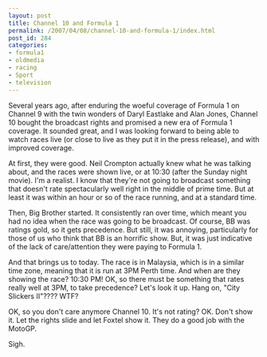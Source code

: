 ```yaml
---
layout: post
title: Channel 10 and Formula 1
permalink: /2007/04/08/channel-10-and-formula-1/index.html
post_id: 284
categories: 
- formula1
- oldmedia
- racing
- Sport
- television
---
```


Several years ago, after enduring the woeful coverage of Formula 1 on Channel 9 with the twin wonders of Daryl Eastlake and Alan Jones, Channel 10 bought the broadcast rights and promised a new era of Formula 1 coverage. It sounded great, and I was looking forward to being able to watch races live (or close to live as they put it in the press release), and with improved coverage.

At first, they were good. Neil Crompton actually knew what he was talking about, and the races were shown live, or at 10:30 (after the Sunday night movie). I'm a realist. I know that they're not going to broadcast something that doesn't rate spectacularly well right in the middle of prime time. But at least it was within an hour or so of the race running, and at a standard time.

Then, Big Brother started. It consistently ran over time, which meant you had no idea when the race was going to be broadcast. Of course, BB was ratings gold, so it gets precedence. But still, it was annoying, particularly for those of us who think that BB is an horrific show. But, it was just indicative of the lack of care/attention they were paying to Formula 1.

And that brings us to today. The race is in Malaysia, which is in a similar time zone, meaning that it is run at 3PM Perth time. And when are they showing the race? 10:30 PM! OK, so there must be something that rates really well at 3PM, to take precedence? Let's look it up. Hang on, "City Slickers II"???? <span class="caps">WTF</span>?

OK, so you don't care anymore Channel 10. It's not rating? OK. Don't show it. Let the rights slide and let Foxtel show it. They do a good job with the MotoGP.

Sigh.

